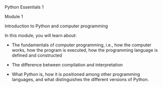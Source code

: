 Python Essentials 1

Module 1

Introduction to Python and computer programming

In this module, you will learn about:

* The fundamentals of computer programming, i.e., how the computer works, how the program is executed, how the programming language is 
  defined and constructed
  
* The difference between compilation and interpretation
  
* What Python is, how it is positioned among other programming languages, and what distinguishes the different versions of Python.

